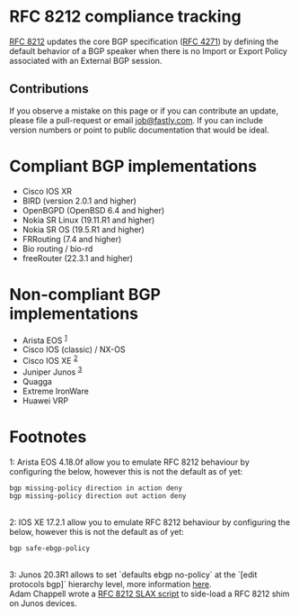 # RFC 8212 compliance tracking

[RFC 8212](https://tools.ietf.org/html/rfc8212) updates the core BGP
specification ([RFC 4271](https://tools.ietf.org/html/rfc4271)) by defining the
default behavior of a BGP speaker when there is no Import or Export Policy
associated with an External BGP session.

## Contributions

If you observe a mistake on this page or if you can contribute an update, please file a pull-request or email job@fastly.com. If you can include version numbers or point to public documentation that would be ideal.

# Compliant BGP implementations

* Cisco IOS XR
* BIRD (version 2.0.1 and higher)
* OpenBGPD (OpenBSD 6.4 and higher)
* Nokia SR Linux (19.11.R1 and higher)
* Nokia SR OS (19.5.R1 and higher)
* FRRouting (7.4 and higher)
* Bio routing / bio-rd
* freeRouter (22.3.1 and higher)

# Non-compliant BGP implementations

* Arista EOS <sup>[1](#fn1)</sup>
* Cisco IOS (classic) / NX-OS
* Cisco IOS XE <sup>[2](#fn2)</sup>
* Juniper Junos <sup>[3](#fn3)</sup>
* Quagga
* Extreme IronWare
* Huawei VRP

# Footnotes

<a name="fn1">1</a>: Arista EOS 4.18.0f allow you to emulate RFC 8212 behaviour by configuring the below, however this is not the default as of yet:

```
bgp missing-policy direction in action deny
bgp missing-policy direction out action deny
```

<br />
<a name="fn2">2</a>: IOS XE 17.2.1 allow you to emulate RFC 8212 behaviour by configuring the below, however this is not the default as of yet:

```
bgp safe-ebgp-policy
```

<br />
<a name="fn3">3</a>: Junos 20.3R1 allows to set `defaults ebgp no-policy` at the `[edit protocols bgp]` hierarchy level, more information <a href="https://www.juniper.net/documentation/en_US/junos/topics/topic-map/basic-routing-policies.html#implicit-filter-ebgp-without-policies">here</a>.<br/>
Adam Chappell wrote a <a href="https://github.com/packetsource/rfc8212-junos">RFC 8212 SLAX script</a> to side-load a RFC 8212 shim on Junos devices.<br />
